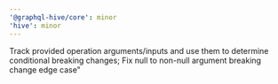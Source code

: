 ```yaml
---
'@graphql-hive/core': minor
'hive': minor
---
```


Track provided operation arguments/inputs and use them to determine conditional breaking changes;
Fix null to non-null argument breaking change edge case"
